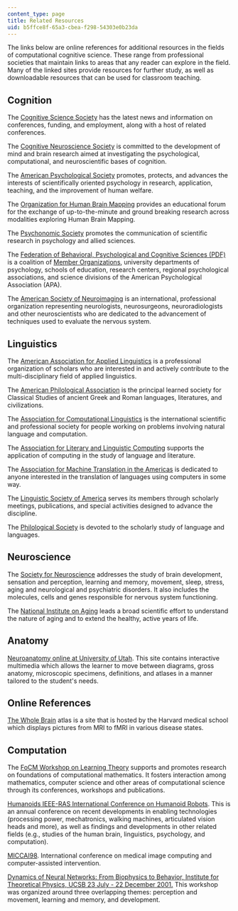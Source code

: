 ```yaml
---
content_type: page
title: Related Resources
uid: b5ffce8f-65a3-cbea-f298-54303e0b23da
---
```


The links below are online references for additional resources in the fields of computational cognitive science. These range from professional societies that maintain links to areas that any reader can explore in the field. Many of the linked sites provide resources for further study, as well as downloadable resources that can be used for classroom teaching.

Cognition
---------

The [Cognitive Science Society](http://www.cognitivesciencesociety.org/) has the latest news and information on conferences, funding, and employment, along with a host of related conferences.

The [Cognitive Neuroscience Society](http://www.cogneurosociety.org/) is committed to the development of mind and brain research aimed at investigating the psychological, computational, and neuroscientific bases of cognition.

The [American Psychological Society](http://www.psychologicalscience.org/) promotes, protects, and advances the interests of scientifically oriented psychology in research, application, teaching, and the improvement of human welfare.

The [Organization for Human Brain Mapping](http://www.humanbrainmapping.org/) provides an educational forum for the exchange of up-to-the-minute and ground breaking research across modalities exploring Human Brain Mapping.

The [Psychonomic Society](http://www.psychonomic.org/) promotes the communication of scientific research in psychology and allied sciences.

The [Federation of Behavioral, Psychological and Cognitive Sciences (PDF)](http://cred.columbia.edu/files/2012/01/2009NSTCSBEbriefing.pdf) is a coalition of [Member Organizations](http://www.thefederationonline.org/), university departments of psychology, schools of education, research centers, regional psychological associations, and science divisions of the American Psychological Association (APA).

The [American Society of Neuroimaging](http://www.asnweb.org/) is an international, professional organization representing neurologists, neurosurgeons, neuroradiologists and other neuroscientists who are dedicated to the advancement of techniques used to evaluate the nervous system.

Linguistics
-----------

The [American Association for Applied Linguistics](http://www.aaal.org/) is a professional organization of scholars who are interested in and actively contribute to the multi-disciplinary field of applied linguistics.

The [American Philological Association](http://www.apaclassics.org/) is the principal learned society for Classical Studies of ancient Greek and Roman languages, literatures, and civilizations.

The [Association for Computational Linguistics](http://www.aclweb.org/) is the international scientific and professional society for people working on problems involving natural language and computation.

The [Association for Literary and Linguistic Computing](http://www.allc.org/) supports the application of computing in the study of language and literature.

The [Association for Machine Translation in the Americas](http://www.amtaweb.org/) is dedicated to anyone interested in the translation of languages using computers in some way.

The [Linguistic Society of America](https://www.linguisticsociety.org/) serves its members through scholarly meetings, publications, and special activities designed to advance the discipline.

The [Philological Society](http://www.philsoc.org.uk/) is devoted to the scholarly study of language and languages.

Neuroscience
------------

The [Society for Neuroscience](http://www.sfn.org/) addresses the study of brain development, sensation and perception, learning and memory, movement, sleep, stress, aging and neurological and psychiatric disorders. It also includes the molecules, cells and genes responsible for nervous system functioning.

The [National Institute on Aging](http://www.nia.nih.gov/) leads a broad scientific effort to understand the nature of aging and to extend the healthy, active years of life.

Anatomy
-------

[Neuroanatomy online at University of Utah](http://library.med.utah.edu/WebPath/HISTHTML/NEURANAT/NEURANCA.html). This site contains interactive multimedia which allows the learner to move between diagrams, gross anatomy, microscopic specimens, definitions, and atlases in a manner tailored to the student's needs.

Online References
-----------------

[The Whole Brain](http://www.med.harvard.edu/AANLIB/home.html) atlas is a site that is hosted by the Harvard medical school which displays pictures from MRI to fMRI in various disease states.

Computation
-----------

The [FoCM Workshop on Learning Theory](http://www.damtp.cam.ac.uk/user/na/FoCM/index.html) supports and promotes research on foundations of computational mathematics. It fosters interaction among mathematics, computer science and other areas of computational science through its conferences, workshops and publications.

[Humanoids IEEE-RAS International Conference on Humanoid Robots](http://www.humanoids.ws/). This is an annual conference on recent developments in enabling technologies (processing power, mechatronics, walking machines, articulated vision heads and more), as well as findings and developments in other related fields (e.g., studies of the human brain, linguistics, psychology, and computation).

[MICCAI98](http://www.ai.mit.edu/conferences/miccai98/). International conference on medical image computing and computer-assisted intervention.

[Dynamics of Neural Networks: From Biophysics to Behavior, Institute for Theoretical Physics, UCSB 23 July - 22 December 2001.](http://www.kitp.ucsb.edu/activities/auto2/?id=3) This workshop was organized around three overlapping themes: perception and movement, learning and memory, and development.